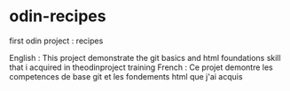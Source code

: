 # odin-recipes
first odin project : recipes

English : This project demonstrate the git basics and html foundations skill that i acquired in theodinproject training
French : Ce projet demontre les competences de base git et les fondements html que j'ai acquis